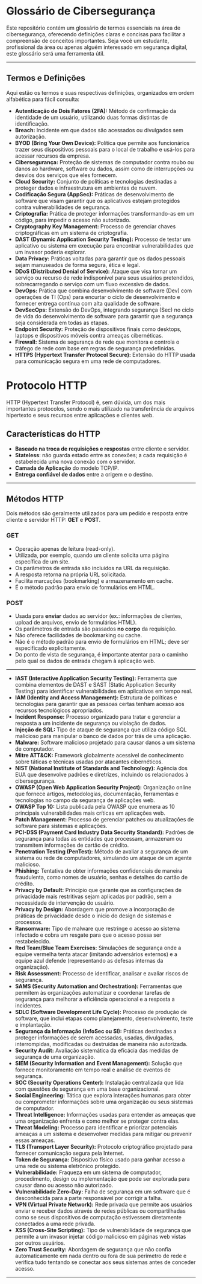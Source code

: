 # Glossário de Cibersegurança

Este repositório contém um glossário de termos essenciais na área de cibersegurança, oferecendo definições claras e concisas para facilitar a compreensão de conceitos importantes. Seja você um estudante, profissional da área ou apenas alguém interessado em segurança digital, este glossário será uma ferramenta útil.

---

## Termos e Definições

Aqui estão os termos e suas respectivas definições, organizados em ordem alfabética para fácil consulta:

* **Autenticação de Dois Fatores (2FA):** Método de confirmação da identidade de um usuário, utilizando duas formas distintas de identificação.
* **Breach:** Incidente em que dados são acessados ou divulgados sem autorização.
* **BYOD (Bring Your Own Device):** Política que permite aos funcionários trazer seus dispositivos pessoais para o local de trabalho e usá-los para acessar recursos da empresa.
* **Cibersegurança:** Proteção de sistemas de computador contra roubo ou danos ao hardware, software ou dados, assim como de interrupções ou desvios dos serviços que eles fornecem.
* **Cloud Security:** Conjunto de políticas e tecnologias destinadas a proteger dados e infraestrutura em ambientes de nuvem.
* **Codificação Segura (AppSec):** Práticas de desenvolvimento de software que visam garantir que os aplicativos estejam protegidos contra vulnerabilidades de segurança.
* **Criptografia:** Prática de proteger informações transformando-as em um código, para impedir o acesso não autorizado.
* **Cryptography Key Management:** Processo de gerenciar chaves criptográficas em um sistema de criptografia.
* **DAST (Dynamic Application Security Testing):** Processo de testar um aplicativo ou sistema em execução para encontrar vulnerabilidades que um invasor poderia explorar.
* **Data Privacy:** Práticas voltadas para garantir que os dados pessoais sejam manuseados de forma segura, ética e legal.
* **DDoS (Distributed Denial of Service):** Ataque que visa tornar um serviço ou recurso de rede indisponível para seus usuários pretendidos, sobrecarregando o serviço com um fluxo excessivo de dados.
* **DevOps:** Prática que combina desenvolvimento de software (Dev) com operações de TI (Ops) para encurtar o ciclo de desenvolvimento e fornecer entrega contínua com alta qualidade de software.
* **DevSecOps:** Extensão do DevOps, integrando segurança (Sec) no ciclo de vida do desenvolvimento de software para garantir que a segurança seja considerada em todas as etapas.
* **Endpoint Security:** Proteção de dispositivos finais como desktops, laptops e dispositivos móveis contra ameaças cibernéticas.
* **Firewall:** Sistema de segurança de rede que monitora e controla o tráfego de rede com base em regras de segurança predefinidas.
* **HTTPS (Hypertext Transfer Protocol Secure):** Extensão do HTTP usada para comunicação segura em uma rede de computadores.

# Protocolo HTTP

HTTP (Hypertext Transfer Protocol) é, sem dúvida, um dos mais importantes protocolos, sendo o mais utilizado na transferência de arquivos hipertexto e seus recursos entre aplicações e clientes web.

## Características do HTTP

- **Baseado na troca de requisições e respostas** entre cliente e servidor.  
- **Stateless**: não guarda estado entre as conexões; a cada requisição é estabelecida uma nova conexão com o servidor.  
- **Camada de Aplicação** do modelo TCP/IP.  
- **Entrega confiável de dados** entre a origem e o destino.

---

## Métodos HTTP

Dois métodos são geralmente utilizados para um pedido e resposta entre cliente e servidor HTTP: **GET** e **POST**.

### GET

- Operação apenas de leitura (read-only).  
- Utilizada, por exemplo, quando um cliente solicita uma página específica de um site.  
- Os parâmetros de entrada são incluídos na URL da requisição.  
- A resposta retorna na própria URL solicitada.  
- Facilita marcações (bookmarking) e armazenamento em cache.  
- É o método padrão para envio de formulários em HTML.

### POST

- Usada para **enviar** dados ao servidor (ex.: informações de clientes, upload de arquivos, envio de formulários HTML).  
- Os parâmetros de entrada são passados **no corpo** da requisição.  
- Não oferece facilidades de bookmarking ou cache.  
- Não é o método padrão para envio de formulários em HTML; deve ser especificado explicitamente.  
- Do ponto de vista de segurança, é importante atentar para o caminho pelo qual os dados de entrada chegam à aplicação web.  

---


* **IAST (Interactive Application Security Testing):** Ferramenta que combina elementos de DAST e SAST (Static Application Security Testing) para identificar vulnerabilidades em aplicativos em tempo real.
* **IAM (Identity and Access Management):** Estrutura de políticas e tecnologias para garantir que as pessoas certas tenham acesso aos recursos tecnológicos apropriados.
* **Incident Response:** Processo organizado para tratar e gerenciar a resposta a um incidente de segurança ou violação de dados.
* **Injeção de SQL:** Tipo de ataque de segurança que utiliza código SQL malicioso para manipular o banco de dados por trás de uma aplicação.
* **Malware:** Software malicioso projetado para causar danos a um sistema de computador.
* **Mitre ATT&CK:** Framework globalmente acessível de conhecimento sobre táticas e técnicas usadas por atacantes cibernéticos.
* **NIST (National Institute of Standards and Technology):** Agência dos EUA que desenvolve padrões e diretrizes, incluindo os relacionados à cibersegurança.
* **OWASP (Open Web Application Security Project):** Organização online que fornece artigos, metodologias, documentação, ferramentas e tecnologias no campo da segurança de aplicações web.
* **OWASP Top 10:** Lista publicada pela OWASP que enumera as 10 principais vulnerabilidades mais críticas em aplicações web.
* **Patch Management:** Processo de gerenciar patches ou atualizações de software para sistemas e aplicações.
* **PCI-DSS (Payment Card Industry Data Security Standard):** Padrões de segurança para todas as entidades que processam, armazenam ou transmitem informações de cartão de crédito.
* **Penetration Testing (PenTest):** Método de avaliar a segurança de um sistema ou rede de computadores, simulando um ataque de um agente malicioso.
* **Phishing:** Tentativa de obter informações confidenciais de maneira fraudulenta, como nomes de usuário, senhas e detalhes do cartão de crédito.
* **Privacy by Default:** Princípio que garante que as configurações de privacidade mais restritivas sejam aplicadas por padrão, sem a necessidade de intervenção do usuário.
* **Privacy by Design:** Abordagem que promove a incorporação de práticas de privacidade desde o início do design de sistemas e processos.
* **Ransomware:** Tipo de malware que restringe o acesso ao sistema infectado e cobra um resgate para que o acesso possa ser restabelecido.
* **Red Team/Blue Team Exercises:** Simulações de segurança onde a equipe vermelha tenta atacar (imitando adversários externos) e a equipe azul defende (representando as defesas internas da organização).
* **Risk Assessment:** Processo de identificar, analisar e avaliar riscos de segurança.
* **SAMS (Security Automation and Orchestration):** Ferramentas que permitem às organizações automatizar e coordenar tarefas de segurança para melhorar a eficiência operacional e a resposta a incidentes.
* **SDLC (Software Development Life Cycle):** Processo de produção de software, que inclui etapas como planejamento, desenvolvimento, teste e implantação.
* **Segurança da Informação (InfoSec ou SI):** Práticas destinadas a proteger informações de serem acessadas, usadas, divulgadas, interrompidas, modificadas ou destruídas de maneira não autorizada.
* **Security Audit:** Avaliação sistemática da eficácia das medidas de segurança de uma organização.
* **SIEM (Security Information and Event Management):** Solução que fornece monitoramento em tempo real e análise de eventos de segurança.
* **SOC (Security Operations Center):** Instalação centralizada que lida com questões de segurança em uma base organizacional.
* **Social Engineering:** Tática que explora interações humanas para obter ou comprometer informações sobre uma organização ou seus sistemas de computador.
* **Threat Intelligence:** Informações usadas para entender as ameaças que uma organização enfrenta e como melhor se proteger contra elas.
* **Threat Modeling:** Processo para identificar e priorizar potenciais ameaças a um sistema e desenvolver medidas para mitigar ou prevenir essas ameaças.
* **TLS (Transport Layer Security):** Protocolo criptográfico projetado para fornecer comunicação segura pela Internet.
* **Token de Segurança:** Dispositivo físico usado para ganhar acesso a uma rede ou sistema eletrônico protegido.
* **Vulnerabilidade:** Fraqueza em um sistema de computador, procedimento, design ou implementação que pode ser explorada para causar dano ou acesso não autorizado.
* **Vulnerabilidade Zero-Day:** Falha de segurança em um software que é desconhecida para a parte responsável por corrigir a falha.
* **VPN (Virtual Private Network):** Rede privada que permite aos usuários enviar e receber dados através de redes públicas ou compartilhadas como se seus dispositivos de computação estivessem diretamente conectados a uma rede privada.
* **XSS (Cross-Site Scripting):** Tipo de vulnerabilidade de segurança que permite a um invasor injetar código malicioso em páginas web vistas por outros usuários.
* **Zero Trust Security:** Abordagem de segurança que não confia automaticamente em nada dentro ou fora de sua perímetro de rede e verifica tudo tentando se conectar aos seus sistemas antes de conceder acesso.

---